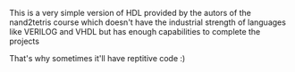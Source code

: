 This is a very simple version of HDL provided by the autors of the nand2tetris course which doesn't have the industrial strength of languages like VERILOG and VHDL but has enough capabilities to complete the projects

That's why sometimes it'll have reptitive code :)
